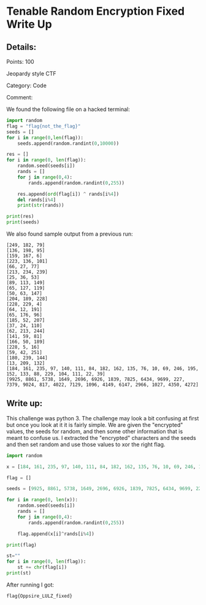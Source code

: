 # Tenable Random Encryption Fixed Write Up

## Details:
Points: 100

Jeopardy style CTF

Category: Code

Comment:


We found the following file on a hacked terminal:
``` python
import random
flag = "flag{not_the_flag}"
seeds = []
for i in range(0,len(flag)):
    seeds.append(random.randint(0,10000))

res = []
for i in range(0, len(flag)):
    random.seed(seeds[i])
    rands = []
    for j in range(0,4):
        rands.append(random.randint(0,255))

    res.append(ord(flag[i]) ^ rands[i%4])
    del rands[i%4]
    print(str(rands))

print(res)
print(seeds)
```

We also found sample output from a previous run:

```
[249, 182, 79]
[136, 198, 95]
[159, 167, 6]
[223, 136, 101]
[66, 27, 77]
[213, 234, 239]
[25, 36, 53]
[89, 113, 149]
[65, 127, 119]
[50, 63, 147]
[204, 189, 228]
[228, 229, 4]
[64, 12, 191]
[65, 176, 96]
[185, 52, 207]
[37, 24, 110]
[62, 213, 244]
[141, 59, 81]
[166, 50, 189]
[228, 5, 16]
[59, 42, 251]
[180, 239, 144]
[13, 209, 132]
[184, 161, 235, 97, 140, 111, 84, 182, 162, 135, 76, 10, 69, 246, 195, 152, 133, 88, 229, 104, 111, 22, 39]
[9925, 8861, 5738, 1649, 2696, 6926, 1839, 7825, 6434, 9699, 227, 7379, 9024, 817, 4022, 7129, 1096, 4149, 6147, 2966, 1027, 4350, 4272]
```

## Write up:

This challenge was python 3. The challenge may look a bit confusing at first but once you look at it it is fairly simple. We are given the "encrypted" values, the seeds for random, and then some other information that is meant to confuse us. I extracted the "encrypted" characters and the seeds and then set random and use those values to xor the right flag.

``` python
import random

x = [184, 161, 235, 97, 140, 111, 84, 182, 162, 135, 76, 10, 69, 246, 195, 152, 133, 88, 229, 104, 111, 22, 39]

flag = []

seeds = [9925, 8861, 5738, 1649, 2696, 6926, 1839, 7825, 6434, 9699, 227, 7379, 9024, 817, 4022, 7129, 1096, 4149, 6147, 2966, 1027, 4350, 4272]

for i in range(0, len(x)):
    random.seed(seeds[i])
    rands = []
    for j in range(0,4):
        rands.append(random.randint(0,255))

    flag.append(x[i]^rands[i%4])

print(flag)

st=""
for i in range(0, len(flag)):
    st += chr(flag[i])
print(st)
```

After running I got:

```
flag{Oppsire_LULZ_fixed}
```
